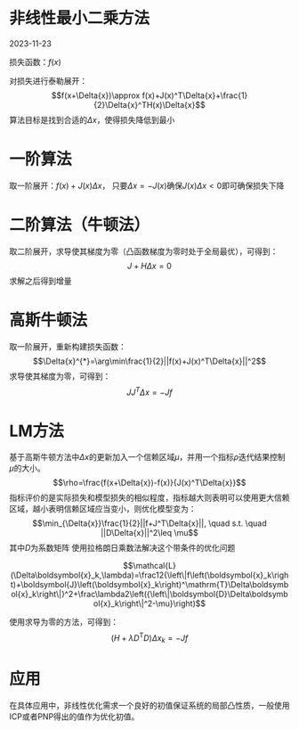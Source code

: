 # 非线性最小二乘方法 
2023-11-23

损失函数：$f(x)$

对损失进行泰勒展开：
$$f(x+\Delta{x})\approx f(x)+J(x)^T\Delta{x}+\frac{1}{2}\Delta{x}^TH(x)\Delta{x}$$
算法目标是找到合适的$\Delta{x}$，使得损失降低到最小
# 一阶算法
取一阶展开：$f(x)+J(x)\Delta{x}$，
只要$\Delta{x}=-J(x)$确保$J(x)\Delta{x}<0$即可确保损失下降

# 二阶算法（牛顿法）
取二阶展开，求导使其梯度为零（凸函数梯度为零时处于全局最优），可得到：
$$J+H\Delta{x}=0$$
求解之后得到增量

# 高斯牛顿法
取一阶展开，重新构建损失函数：
$$\Delta{x}^{*}=\arg\min\frac{1}{2}||f(x)+J(x)^T\Delta{x}||^2$$
求导使其梯度为零，可得到：
$$JJ^T\Delta{x}=-Jf$$

# LM方法
基于高斯牛顿方法中$\Delta{x}$的更新加入一个信赖区域$\mu$，并用一个指标$\rho$迭代结果控制$\mu$的大小。
$$\rho=\frac{f(x+\Delta{x})-f(x)}{J(x)^T\Delta{x}}$$
指标评价的是实际损失和模型损失的相似程度，指标越大则表明可以使用更大信赖区域，越小表明信赖区域应当变小，则优化模型变为：
$$\min_{\Delta{x}}\frac{1}{2}||f+J^T\Delta{x}||, \quad s.t. \quad ||D\Delta{x}||^2\leq \mu$$
其中$D$为系数矩阵
使用拉格朗日乘数法解决这个带条件的优化问题

$$\mathcal{L}(\Delta\boldsymbol{x}_k,\lambda)=\frac12{\left\|f\left(\boldsymbol{x}_k\right)+\boldsymbol{J}\left(\boldsymbol{x}_k\right)^\mathrm{T}\Delta\boldsymbol{x}_k\right\|}^2+\frac\lambda2\left({\left\|\boldsymbol{D}\Delta\boldsymbol{x}_k\right\|^2-\mu}\right)$$

使用求导为零的方法，可得到：
$$\left(H+\lambda D^{\mathrm{T}}D\right)\Delta x_{k}=-Jf$$


# 应用
在具体应用中，非线性优化需求一个良好的初值保证系统的局部凸性质，一般使用ICP或者PNP得出的值作为优化初值。
